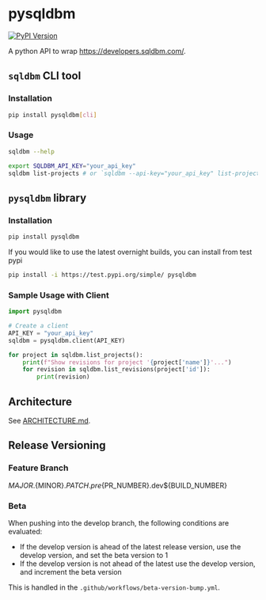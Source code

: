 # pysqldbm

[![PyPI Version](https://img.shields.io/pypi/v/pysqldbm.svg)](https://pypi.python.org/pypi/pysqldbm)

A python API to wrap https://developers.sqldbm.com/.

## `sqldbm` CLI tool

### Installation

```bash
pip install pysqldbm[cli]
```

### Usage

```bash
sqldbm --help

export SQLDBM_API_KEY="your_api_key"
sqldbm list-projects # or `sqldbm --api-key="your_api_key" list-projects`
```

## `pysqldbm` library

### Installation

```bash
pip install pysqldbm
```

If you would like to use the latest overnight builds, you can install from test pypi

```bash
pip install -i https://test.pypi.org/simple/ pysqldbm
```

### Sample Usage with Client

```python
import pysqldbm

# Create a client
API_KEY = "your_api_key"
sqldbm = pysqldbm.client(API_KEY)

for project in sqldbm.list_projects():
    print(f"Show revisions for project '{project['name']}'...")
    for revision in sqldbm.list_revisions(project['id']):
        print(revision)
```

## Architecture

See [ARCHITECTURE.md](ARCHITECTURE.md).

## Release Versioning

### Feature Branch

${MAJOR}.${MINOR}.${PATCH}.pre${PR_NUMBER}.dev${BUILD_NUMBER}

### Beta

When pushing into the develop branch, the following conditions are evaluated:

- If the develop version is ahead of the latest release version, use the develop version, and set the beta version to 1
- If the develop version is not ahead of the latest use the develop version, and increment the beta version

This is handled in the `.github/workflows/beta-version-bump.yml`.
